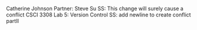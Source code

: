 Catherine Johnson
Partner: Steve Su
SS: This change will surely cause a conflict 
CSCI 3308 Lab 5: Version Control
SS: add newline to create conflict partII
